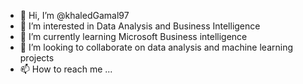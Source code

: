 - 👋 Hi, I’m @khaledGamal97
- 👀 I’m interested in Data Analysis and Business Intelligence
- 🌱 I’m currently learning Microsoft Business intelligence
- 💞️ I’m looking to collaborate on data analysis and machine learning projects
- 📫 How to reach me ...

<!---
khaledGamal97/khaledGamal97 is a ✨ special ✨ repository because its `README.md` (this file) appears on your GitHub profile.
You can click the Preview link to take a look at your changes.
--->
